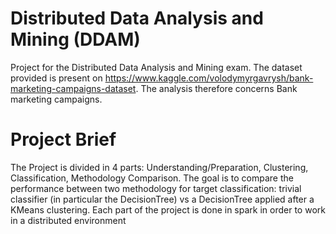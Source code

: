 # Distributed Data Analysis and Mining (DDAM)
Project for the Distributed Data Analysis and Mining exam. The dataset provided is present on https://www.kaggle.com/volodymyrgavrysh/bank-marketing-campaigns-dataset. The analysis therefore concerns Bank marketing campaigns.

# Project Brief
The Project is divided in 4 parts: Understanding/Preparation, Clustering, Classification, Methodology Comparison. The goal is to compare the performance between two methodology for target classification: trivial classifier (in particular the DecisionTree) vs a DecisionTree applied after a KMeans clustering. Each part of the project is done in spark in order to work in a distributed environment
